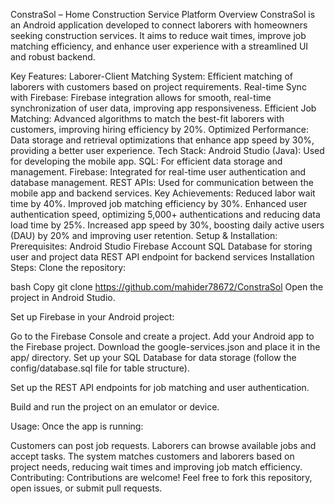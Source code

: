 ConstraSol – Home Construction Service Platform
Overview
ConstraSol is an Android application developed to connect laborers with homeowners seeking construction services. It aims to reduce wait times, improve job matching efficiency, and enhance user experience with a streamlined UI and robust backend.

Key Features:
Laborer-Client Matching System: Efficient matching of laborers with customers based on project requirements.
Real-time Sync with Firebase: Firebase integration allows for smooth, real-time synchronization of user data, improving app responsiveness.
Efficient Job Matching: Advanced algorithms to match the best-fit laborers with customers, improving hiring efficiency by 20%.
Optimized Performance: Data storage and retrieval optimizations that enhance app speed by 30%, providing a better user experience.
Tech Stack:
Android Studio (Java): Used for developing the mobile app.
SQL: For efficient data storage and management.
Firebase: Integrated for real-time user authentication and database management.
REST APIs: Used for communication between the mobile app and backend services.
Key Achievements:
Reduced labor wait time by 40%.
Improved job matching efficiency by 30%.
Enhanced user authentication speed, optimizing 5,000+ authentications and reducing data load time by 25%.
Increased app speed by 30%, boosting daily active users (DAU) by 20% and improving user retention.
Setup & Installation:
Prerequisites:
Android Studio
Firebase Account
SQL Database for storing user and project data
REST API endpoint for backend services
Installation Steps:
Clone the repository:

bash
Copy
git clone https://github.com/mahider78672/ConstraSol
Open the project in Android Studio.

Set up Firebase in your Android project:

Go to the Firebase Console and create a project.
Add your Android app to the Firebase project.
Download the google-services.json and place it in the app/ directory.
Set up your SQL Database for data storage (follow the config/database.sql file for table structure).

Set up the REST API endpoints for job matching and user authentication.

Build and run the project on an emulator or device.

Usage:
Once the app is running:

Customers can post job requests.
Laborers can browse available jobs and accept tasks.
The system matches customers and laborers based on project needs, reducing wait times and improving job match efficiency.
Contributing:
Contributions are welcome! Feel free to fork this repository, open issues, or submit pull requests.
